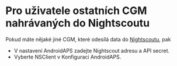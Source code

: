 # Pro uživatele ostatních CGM nahrávaných do Nightscoutu

Pokud máte nějaké jiné CGM, které odesílá data do [Nightscoutu](https://nightscout.github.io/), pak

- V nastavení AndroidAPS zadejte Nightscout adresu a API secret.
- Vyberte NSClient v Konfiguraci AndroidAPS.
